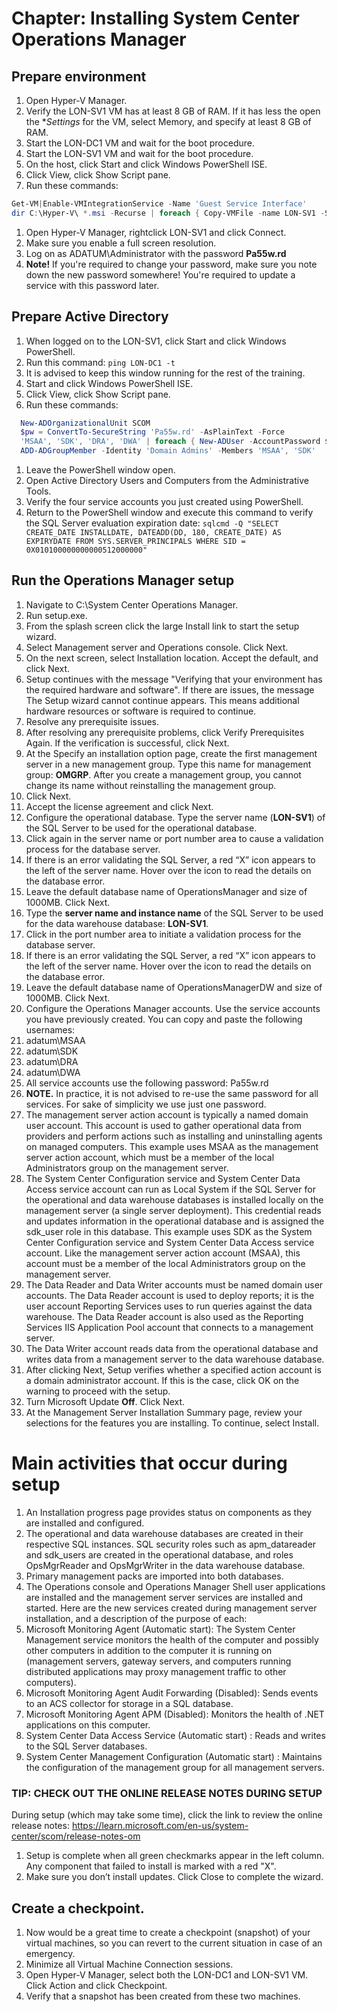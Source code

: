 # Chapter: Installing System Center Operations Manager

## Prepare environment
1. Open Hyper-V Manager.
1. Verify the LON-SV1 VM has at least 8 GB of RAM. If it has less the open the **Settings* for the VM, select Memory, and specify at least 8 GB of RAM.
1. Start the LON-DC1 VM and wait for the boot procedure.
1. Start the LON-SV1 VM and wait for the boot procedure.
1. On the host, click Start and click Windows PowerShell ISE.
1. Click View, click Show Script pane.
1. Run these commands:
```PowerShell
Get-VM|Enable-VMIntegrationService -Name 'Guest Service Interface'
dir C:\Hyper-V\ *.msi -Recurse | foreach { Copy-VMFile -name LON-SV1 -SourcePath $_.FullName -DestinationPath C:\ -FileSource Host }
```
1. Open Hyper-V Manager, rightclick LON-SV1 and click Connect.
1. Make sure you enable a full screen resolution.
1. Log on as ADATUM\Administrator with the password **Pa55w.rd**
1. **Note!** If you're required to change your password, make sure you note down the new password somewhere! You're required to update a service with this password later.


## Prepare Active Directory
1. When logged on to the LON-SV1, click Start and click Windows PowerShell.
1. Run this command: ```ping LON-DC1 -t```
1. It is advised to keep this window running for the rest of the training.
1. Start and click Windows PowerShell ISE.
1. Click View, click Show Script pane.
1. Run these commands:
```PowerShell
  New-ADOrganizationalUnit SCOM
  $pw = ConvertTo-SecureString 'Pa55w.rd' -AsPlainText -Force
  'MSAA', 'SDK', 'DRA', 'DWA' | foreach { New-ADUser -AccountPassword $pw -Name $_ -Path 'OU=SCOM,DC=ADATUM,DC=msft' -Enabled $true }
  ADD-ADGroupMember -Identity 'Domain Admins' -Members 'MSAA', 'SDK'
```
1. Leave the PowerShell window open.
1. Open Active Directory Users and Computers from the Administrative Tools.
1. Verify the four service accounts you just created using PowerShell.
1. Return to the PowerShell window and execute this command to verify the SQL Server evaluation expiration date: ```sqlcmd -Q "SELECT CREATE_DATE INSTALLDATE, DATEADD(DD, 180, CREATE_DATE) AS EXPIRYDATE FROM SYS.SERVER_PRINCIPALS WHERE SID = 0X010100000000000512000000"```


## Run the Operations Manager setup
1. Navigate to C:\System Center Operations Manager.
1. Run setup.exe.
1. From the splash screen click the large Install link to start the setup wizard.
1. Select Management server and Operations console. Click Next.
1. On the next screen, select Installation location. Accept the default, and click Next.
1. Setup continues with the message "Verifying that your environment has the required hardware and software".  If there are issues, the message The Setup wizard cannot continue appears. This means additional hardware resources or software is required to continue.
1. Resolve any prerequisite issues.
1. After resolving any prerequisite problems, click Verify Prerequisites Again. If the verification is successful, click Next. 
1. At the Specify an installation option page, create the first management server in a new management group. Type this name for management group: **OMGRP**. After you create a management group, you cannot change its name without reinstalling the management group.
1. Click Next.
1. Accept the license agreement and click Next. 
1. Configure the operational database. Type the server name (**LON-SV1**) of the SQL Server to be used for the operational database.
1. Click again in the server name or port number area to cause a validation process for the database server.
1. If there is an error validating the SQL Server, a red “X” icon appears to the left of the server name. Hover over the icon to read the details on the database error. 
1. Leave the default database name of OperationsManager and size of 1000MB. Click Next. 
1. Type the **server name and instance name** of the SQL Server to be used for the data warehouse database: **LON-SV1**.
1. Click in the port number area to initiate a validation process for the database server.
1. If there is an error validating the SQL Server, a red “X” icon appears to the left of the server name. Hover over the icon to read the details on the database error. 
1. Leave the default database name of OperationsManagerDW and size of 1000MB. Click Next.
1. Configure the Operations Manager accounts. Use the service accounts you have previously created. You can copy and paste the following usernames:
  1. adatum\MSAA
  1. adatum\SDK
  1. adatum\DRA
  1. adatum\DWA
  1. All service accounts use the following password: Pa55w.rd
1. **NOTE.** In practice, it is not advised to re-use the same password for all services. For sake of simplicity we use just one password.
1. The management server action account is typically a named domain user account. This account is used to gather operational data from providers and perform actions such as installing and uninstalling agents on managed computers. This example uses MSAA as the management server action account, which must be a member of the local Administrators group on the management server.
1. The System Center Configuration service and System Center Data Access service account can run as Local System if the SQL Server for the operational and data warehouse databases is installed locally on the management server (a single server deployment). This credential reads and updates information in the operational database and is assigned the sdk_user role in this database. This example uses SDK as the System Center Configuration service and System Center Data Access service account. Like the management server action account (MSAA), this account must be a member of the local Administrators group on the management server.
1. The Data Reader and Data Writer accounts must be named domain user accounts. The Data Reader account is used to deploy reports; it is the user account Reporting Services uses to run queries against the data warehouse. The Data Reader account is also used as the Reporting Services IIS Application Pool account that connects to a management server.
1. The Data Writer account reads data from the operational database and writes data from a management server to the data warehouse database.
1. After clicking Next, Setup verifies whether a specified action account is a domain administrator account. If this is the case, click OK on the warning to proceed with the setup.
1. Turn Microsoft Update **Off**. Click Next.
1. At the Management Server Installation Summary page, review your selections for the features you are installing. To continue, select Install.


# Main activities that occur during setup
1. An Installation progress page provides status on components as they are installed and configured.
1. The operational and data warehouse databases are created in their respective SQL instances. SQL security roles such as apm_datareader and sdk_users are created in the operational database, and roles OpsMgrReader and OpsMgrWriter in the data warehouse database.
1. Primary management packs are imported into both databases.
1. The Operations console and Operations Manager Shell user applications are installed and the management server services are installed and started. Here are the new services created during management server installation, and a description of the purpose of each:
  1.  Microsoft Monitoring Agent (Automatic start): The System Center Management service monitors the health of the computer and possibly other computers in addition to the computer it is running on (management servers, gateway servers, and computers running distributed applications may proxy management traffic to other computers).
  1. Microsoft Monitoring Agent Audit Forwarding (Disabled): Sends events to an ACS collector for storage in a SQL database.  
  1. Microsoft Monitoring Agent APM (Disabled): Monitors the health of .NET applications on this computer.
  1. System Center Data Access Service (Automatic start) : Reads and writes to the SQL Server databases.
  1. System Center Management Configuration (Automatic start) : Maintains the configuration of the management group for all management servers.


### TIP: CHECK OUT THE ONLINE RELEASE NOTES DURING SETUP
During setup (which may take some time), click the link to review the online release notes:
https://learn.microsoft.com/en-us/system-center/scom/release-notes-om
1. Setup is complete when all green checkmarks appear in the left column. Any component that failed to install is marked with a red "X".
1. Make sure you don’t install updates. Click Close to complete the wizard.


## Create a checkpoint.
1. Now would be a great time to create a checkpoint (snapshot) of your virtual machines, so you can revert to the current situation in case of an emergency.
1. Minimize all Virtual Machine Connection sessions.
1. Open Hyper-V Manager, select both the LON-DC1 and LON-SV1 VM. Click Action and click Checkpoint.
1. Verify that a snapshot has been created from these two machines.
